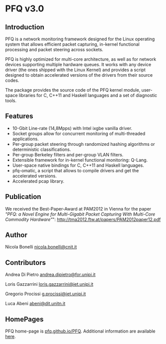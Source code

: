 PFQ v3.0 
========

Introduction
------------

PFQ is a network monitoring framework designed for the Linux operating system 
that allows efficient packet capturing, in-kernel functional processing and packet 
steering across sockets. 

PFQ is highly optimized for multi-core architecture, as well as for network 
devices supporting multiple hardware queues. It works with any device
driver (the ones shipped with the Linux Kernel) and provides a script designed 
to obtain accelerated versions of the drivers from their source codes.

The package provides the source code of the PFQ kernel module, user-space 
libraries for C, C++11 and Haskell languages and a set of diagnostic tools.

Features
--------

* 10-Gbit Line-rate (14,8Mpps) with Intel ixgbe vanilla driver.
* Socket groups allow for concurrent monitoring of multi-threaded applications.
* Per-group packet steering through randomized hashing algorithms or deterministic classifications.
* Per-group Berkeley filters and per-group VLAN filters.
* Extensible framework for in-kernel functional monitoring: Q-Lang. 
* User-space native bindings for C, C++11 and Haskell languages.
* pfq-omatic, a script that allows to compile drivers and get the accelerated versions.
* Accelerated pcap library.

Publication
-----------

We received the Best-Paper-Award at PAM2012 in Vienna for the paper _"PFQ: a Novel Engine for Multi-Gigabit Packet Capturing With Multi-Core Commodity Hardware"_":
http://tma2012.ftw.at/papers/PAM2012paper12.pdf

Author
------

Nicola Bonelli <nicola.bonelli@cnit.it>  

Contributors
------------

Andrea Di Pietro <andrea.dipietro@for.unipi.it>  

Loris Gazzarrini <loris.gazzarrini@iet.unipi.it>  

Gregorio Procissi <g.procissi@iet.unipi.it>

Luca Abeni <abeni@dit.unitn.it>


HomePages
---------

PFQ home-page is [pfq.github.io/PFQ][1]. Additional information are available [here][2].


[1]: http://pfq.github.io/PFQ
[2]: http://netgroup.iet.unipi.it/software/pfq/
